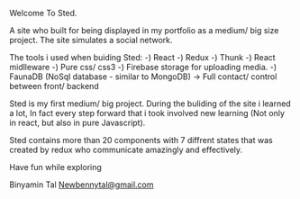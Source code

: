 Welcome To Sted.

A site who built for being displayed in my portfolio as a medium/ big size project.
The site simulates a social network.


The tools i used when buiding Sted:
-) React
-) Redux
-) Thunk
-) React midlleware
-) Pure css/ css3
-) Firebase storage for uploading media.
-) FaunaDB (NoSql database - similar to MongoDB) -> Full contact/ control between front/ backend


Sted is my first medium/ big project.
During the buliding of the site i learned a lot, In fact every step forward that i took involved new learning (Not only in react,
but also in pure Javascript).

Sted contains more than 20 components with 7 diffrent states that was created by redux who communicate amazingly and effectively.


Have fun while exploring

Binyamin Tal
Newbennytal@gmail.com
